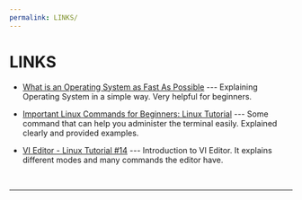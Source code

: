 ```yaml
---
permalink: LINKS/
---
```


# LINKS

* [What is an Operating System as Fast As Possible](https://www.youtube.com/watch?v=pVzRTmdd9j0) ---
Explaining Operating System in a simple way. Very helpful for beginners.

* [Important Linux Commands for Beginners: Linux Tutorial](https://youtu.be/_TlK0-5EJ-Y?si=Lj-ORGjGSRBZrOaP) ---
Some command that can help you administer the terminal easily. Explained clearly and provided examples.

* [VI Editor - Linux Tutorial #14](https://youtu.be/pU2k776i2Zw?si=CjYLr1Tjucs2UQAA) ---
Introduction to VI Editor. It explains different modes and many commands the editor have.

<br>
<hr>
